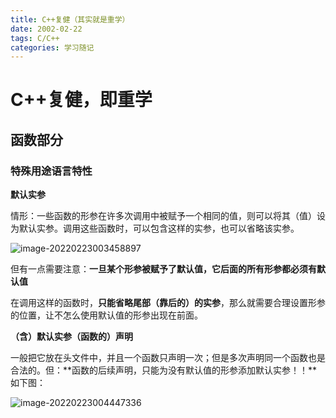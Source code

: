 ```yaml
---
title: C++复健（其实就是重学）
date: 2002-02-22
tags: C/C++
categories: 学习随记
---
```


# C++复健，即重学

## 函数部分

### 特殊用途语言特性

**默认实参**

情形：一些函数的形参在许多次调用中被赋予一个相同的值，则可以将其（值）设为默认实参。调用这些函数时，可以包含这样的实参，也可以省略该实参。

![image-20220223003458897](https://gitee.com/jasonstudyield/imagesbed/raw/master/20220223003654.png)

但有一点需要注意：**一旦某个形参被赋予了默认值，它后面的所有形参都必须有默认值**

在调用这样的函数时，**只能省略尾部（靠后的）的实参**，那么就需要合理设置形参的位置，让不怎么使用默认值的形参出现在前面。

**（含）默认实参（函数的）声明**

一般把它放在头文件中，并且一个函数只声明一次；但是多次声明同一个函数也是合法的。但：**函数的后续声明，只能为没有默认值的形参添加默认实参！！**如下图：

![image-20220223004447336](https://gitee.com/jasonstudyield/imagesbed/raw/master/20220223004447.png)
